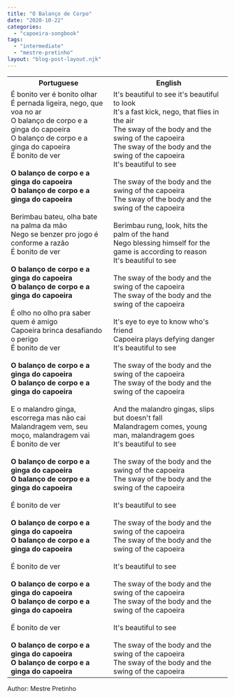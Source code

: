 ```yaml
---
title: "O Balanço de Corpo"
date: "2020-10-22"
categories: 
  - "capoeira-songbook"
tags: 
  - "intermediate"
  - "mestre-pretinho"
layout: "blog-post-layout.njk"
---
```


<table class="capoeira-table">
    <tr class="header-row">
        <th>Portuguese</th>
        <th>English</th>
    </tr>
    <tr>
        <td>É bonito ver é bonito olhar<br>
        É pernada ligeira, nego, que voa no ar<br>
        O balanço de corpo e a ginga do capoeira<br>
        O balanço de corpo e a ginga do capoeira<br>
        É bonito de ver<br>
        <br>
        <strong>O balanço de corpo e a ginga do capoeira<br>
        O balanço de corpo e a ginga do capoeira</strong><br>
        <br>
        Berimbau bateu, olha bate na palma da mão<br>
        Nego se benzer pro jogo é conforme a razão<br>
        É bonito de ver<br>
        <br>
        <strong>O balanço de corpo e a ginga do capoeira<br>
        O balanço de corpo e a ginga do capoeira</strong><br>
        <br>
        É olho no olho pra saber quem é amigo<br>
        Capoeira brinca desafiando o perigo<br>
        É bonito de ver<br>
        <br>
        <strong>O balanço de corpo e a ginga do capoeira<br>
        O balanço de corpo e a ginga do capoeira</strong><br>
        <br>
        E o malandro ginga, escorrega mas não cai<br>
        Malandragem vem, seu moço, malandragem vai<br>
        É bonito de ver<br>
        <br>
        <strong>O balanço de corpo e a ginga do capoeira<br>
        O balanço de corpo e a ginga do capoeira</strong><br>
        <br>
        É bonito de ver<br>
        <br>
        <strong>O balanço de corpo e a ginga do capoeira<br>
        O balanço de corpo e a ginga do capoeira</strong><br>
        <br>
        É bonito de ver<br>
        <br>
        <strong>O balanço de corpo e a ginga do capoeira<br>
        O balanço de corpo e a ginga do capoeira</strong><br>
        <br>
        É bonito de ver<br>
        <br>
        <strong>O balanço de corpo e a ginga do capoeira<br>
        O balanço de corpo e a ginga do capoeira</strong></td>
        <td>It's beautiful to see it's beautiful to look<br>
        It's a fast kick, nego, that flies in the air<br>
        The sway of the body and the swing of the capoeira<br>
        The sway of the body and the swing of the capoeira<br>
        It's beautiful to see<br>
        <br>
        The sway of the body and the swing of the capoeira<br>
        The sway of the body and the swing of the capoeira<br>
        <br>
        Berimbau rung, look, hits the palm of the hand<br>
        Nego blessing himself for the game is according to reason<br>
        It's beautiful to see<br>
        <br>
        The sway of the body and the swing of the capoeira<br>
        The sway of the body and the swing of the capoeira<br>
        <br>
        It's eye to eye to know who's friend<br>
        Capoeira plays defying danger<br>
        It's beautiful to see<br>
        <br>
        The sway of the body and the swing of the capoeira<br>
        The sway of the body and the swing of the capoeira<br>
        <br>
        And the malandro gingas, slips but doesn't fall<br>
        Malandragem comes, young man, malandragem goes<br>
        It's beautiful to see<br>
        <br>
        The sway of the body and the swing of the capoeira<br>
        The sway of the body and the swing of the capoeira<br>
        <br>
        It's beautiful to see<br>
        <br>
        The sway of the body and the swing of the capoeira<br>
        The sway of the body and the swing of the capoeira<br>
        <br>
        It's beautiful to see<br>
        <br>
        The sway of the body and the swing of the capoeira<br>
        The sway of the body and the swing of the capoeira<br>
        <br>
        It's beautiful to see<br>
        <br>
        The sway of the body and the swing of the capoeira<br>
        The sway of the body and the swing of the capoeira</td>
    </tr>
</table>

<figcaption>
Author: Mestre Pretinho
</figcaption>